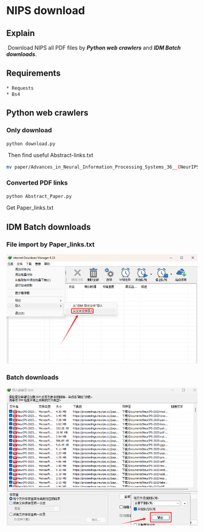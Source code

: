# NIPS  download 

## Explain 

​	Download NIPS all PDF files by ***Python web crawlers*** and  ***IDM Batch downloads***.



## Requirements

	* Requests
	* Bs4



## Python web crawlers

### Only download ###

```bash
python download.py
```

​	Then find useful Abstract-links.txt 

```bash
mv paper/Advances_in_Neural_Information_Processing_Systems_36__(NeurIPS_2023)/links.txt ../..
```

### Converted PDF links ###

```bash
python Abstract_Paper.py
```

Get Paper_links.txt



## IDM Batch downloads

### File import by Paper_links.txt

![File import by Paper_links](./images/File_import_by_paper_links.jpg)

### Batch downloads

![Batch downloads](./images/Batch_download.jpg)